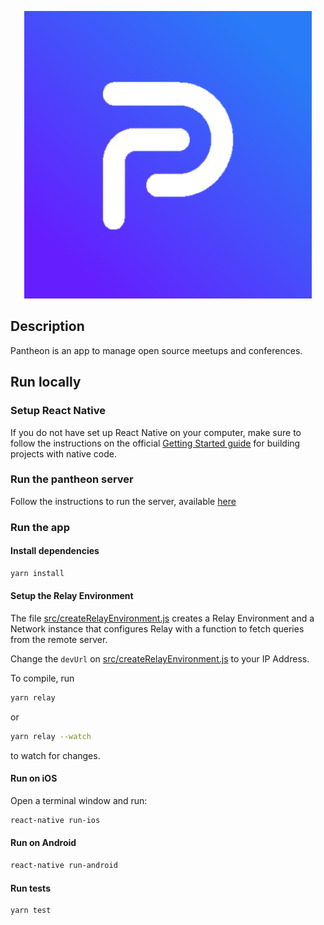 <!-- # React Native + React-Navigation + Relay Modern

This is a sample repository that shows how to integrate React Native with [ReactNavigation](https://github.com/react-community/react-navigation) and [Relay Modern](https://facebook.github.io/relay/).

For the Relay-Classic Version see this [branch](https://github.com/sibelius/ReactNavigationRelayModern/tree/relay-classic) 

It is connecting to this boilerplate code [graphql-dataloader-boilerplate](https://github.com/entria/graphql-dataloader-boilerplate)

![alt tag](./demo/demo.gif)

## Description
- `data/` contains schema(.json/.graphql) of your GraphQL server. It will be used by Relay to compile your *graphql* queries to code
- `yarn relay` or `yarn relay:watch` are used to convert *graphql* literals into generated files. The second command watch changes when `data/` files are udpated

[`.babelrc`](.babelrc) for Relay Modern
```json
{
  "plugins": [
    ["relay", {"schema": "data/schema.json"}]
  ],
}
```

### Relay Environment
The file [src/createRelayEnvironment.js](src/createRelayEnvironment.js) creates a Relay Environment and a Network instance that configures Relay with a function to fetch queries from the remote server

### ReactNavigation + Relay Modern
1. You should use a Relay Container such as *[FragmentContainer](https://facebook.github.io/relay/docs/fragment-container.html)*, *[PaginationContainer](https://facebook.github.io/relay/docs/pagination-container.html)* or others in any component that will be `pushed` into a `StackNavigation`
   - For instance, check [UserList#createPaginationContainer](./src/UserList.js#L111)

- Pushing a route that uses Relay and depends on a parameter [UserList#navigate](./src/UserList.js#L88)

- Define that your route will need a parameter from react-navigation like these [UserDetail#query](./src/UserDetail.js#L57)
- You also need to define it inside `variables` [UserDetail#variables](./src/UserDetail.js#L63) -->

<p align="center">
  <img width="460" height="460" src="./.github/pantheon-logo.png">
</p>

## Description
Pantheon is an app to manage open source meetups and conferences.

## Run locally

### Setup React Native
If you do not have set up React Native on your computer, make sure to follow the instructions on the official [Getting Started guide](https://facebook.github.io/react-native/docs/getting-started.html) for building projects with native code.

### Run the pantheon server
Follow the instructions to run the server, available [here]()

### Run the app
#### Install dependencies
```bash
yarn install
```

#### Setup the Relay Environment
The file [src/createRelayEnvironment.js](src/createRelayEnvironment.js) creates a Relay Environment and a Network instance that configures Relay with a function to fetch queries from the remote server.

Change the `devUrl` on [src/createRelayEnvironment.js](src/createRelayEnvironment.js) to your IP Address.

To compile, run
```bash
yarn relay
```

or

```bash
yarn relay --watch
```
to watch for changes.

#### Run on iOS
Open a terminal window and run:
```bash
react-native run-ios
```

<!-- or

```bash
yarn start
```
and open the `ios/pantheon.xcodeproj` with xcode to build it. -->

#### Run on Android
```bash
react-native run-android
```

#### Run tests
```bash
yarn test
```